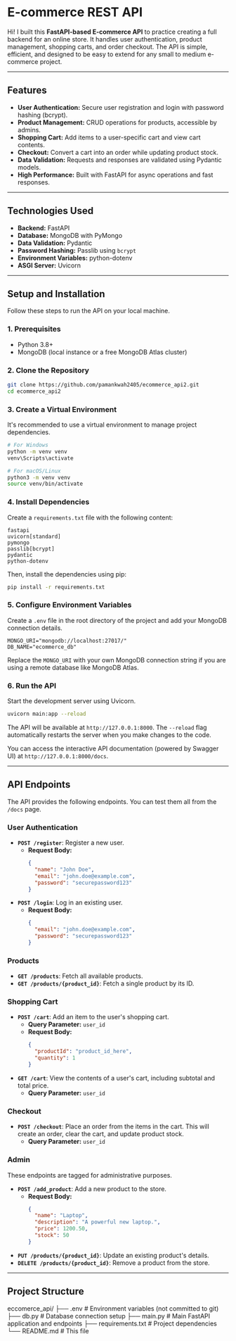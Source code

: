 # E-commerce REST API

Hi! I built this **FastAPI-based E-commerce API** to practice creating a full backend for an online store. It handles user authentication, product management, shopping carts, and order checkout. The API is simple, efficient, and designed to be easy to extend for any small to medium e-commerce project.

---

## Features

-   **User Authentication:** Secure user registration and login with password hashing (bcrypt).
-   **Product Management:** CRUD operations for products, accessible by admins.
-   **Shopping Cart:** Add items to a user-specific cart and view cart contents.
-   **Checkout:** Convert a cart into an order while updating product stock.
-   **Data Validation:** Requests and responses are validated using Pydantic models.
-   **High Performance:** Built with FastAPI for async operations and fast responses.

---

## Technologies Used

-   **Backend:** FastAPI
-   **Database:** MongoDB with PyMongo
-   **Data Validation:** Pydantic
-   **Password Hashing:** Passlib using `bcrypt`
-   **Environment Variables:** python-dotenv
-   **ASGI Server:** Uvicorn

---

## Setup and Installation

Follow these steps to run the API on your local machine.

### 1. Prerequisites

-   Python 3.8+
-   MongoDB (local instance or a free MongoDB Atlas cluster)

### 2. Clone the Repository

```bash
git clone https://github.com/pamankwah2405/ecommerce_api2.git
cd ecommerce_api2
```

### 3. Create a Virtual Environment

It's recommended to use a virtual environment to manage project dependencies.

```bash
# For Windows
python -m venv venv
venv\Scripts\activate

# For macOS/Linux
python3 -m venv venv
source venv/bin/activate
```

### 4. Install Dependencies

Create a `requirements.txt` file with the following content:

```
fastapi
uvicorn[standard]
pymongo
passlib[bcrypt]
pydantic
python-dotenv
```

Then, install the dependencies using pip:

```bash
pip install -r requirements.txt
```

### 5. Configure Environment Variables

Create a `.env` file in the root directory of the project and add your MongoDB connection details.

```env
MONGO_URI="mongodb://localhost:27017/"
DB_NAME="ecommerce_db"
```

Replace the `MONGO_URI` with your own MongoDB connection string if you are using a remote database like MongoDB Atlas.

### 6. Run the API

Start the development server using Uvicorn.

```bash
uvicorn main:app --reload
```

The API will be available at `http://127.0.0.1:8000`. The `--reload` flag automatically restarts the server when you make changes to the code.

You can access the interactive API documentation (powered by Swagger UI) at `http://127.0.0.1:8000/docs`.

---

## API Endpoints

The API provides the following endpoints. You can test them all from the `/docs` page.

### User Authentication

-   **`POST /register`**: Register a new user.
    -   **Request Body:**
        ```json
        {
          "name": "John Doe",
          "email": "john.doe@example.com",
          "password": "securepassword123"
        }
        ```
-   **`POST /login`**: Log in an existing user.
    -   **Request Body:**
        ```json
        {
          "email": "john.doe@example.com",
          "password": "securepassword123"
        }
        ```

### Products

-   **`GET /products`**: Fetch all available products.
-   **`GET /products/{product_id}`**: Fetch a single product by its ID.

### Shopping Cart

-   **`POST /cart`**: Add an item to the user's shopping cart.
    -   **Query Parameter:** `user_id`
    -   **Request Body:**
        ```json
        {
          "productId": "product_id_here",
          "quantity": 1
        }
        ```
-   **`GET /cart`**: View the contents of a user's cart, including subtotal and total price.
    -   **Query Parameter:** `user_id`

### Checkout

-   **`POST /checkout`**: Place an order from the items in the cart. This will create an order, clear the cart, and update product stock.
    -   **Query Parameter:** `user_id`

### Admin

These endpoints are tagged for administrative purposes.

-   **`POST /add_product`**: Add a new product to the store.
    -   **Request Body:**
        ```json
        {
          "name": "Laptop",
          "description": "A powerful new laptop.",
          "price": 1200.50,
          "stock": 50
        }
        ```
-   **`PUT /products/{product_id}`**: Update an existing product's details.
-   **`DELETE /products/{product_id}`**: Remove a product from the store.

---

## Project Structure

eccomerce_api/
├── .env                # Environment variables (not committed to git)
├── db.py               # Database connection setup
├── main.py             # Main FastAPI application and endpoints
├── requirements.txt    # Project dependencies
└── README.md           # This file

